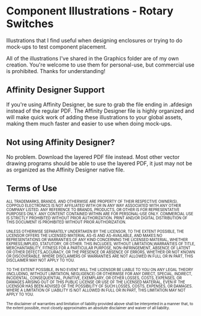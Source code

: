 # Component Illustrations - Rotary Switches

Illustrations that I find useful when designing enclosures or trying to do mock-ups to test component placement.

All of the illustrations I've shared in the Graphics folder are of my own creation. You're welcome to use them for personal-use, but commercial use is prohibited. Thanks for understanding!

## Affinity Designer Support

If you're using Affinity Designer, be sure to grab the file ending in .afdesign instead of the regular PDF. The Affinity Designer file is highly organized and will make quick work of adding these illustrations to your global assets, making them much faster and easier to use when doing mock-ups.

## Not using Affinity Designer?

No problem. Download the layered PDF file instead. Most other vector drawing programs should be able to use the layered PDF, it just may not be as organized as the Affinity Designer native file.

## Terms of Use

<sub><sup>ALL TRADEMARKS, BRANDS, AND OTHERWISE ARE PROPERTY OF THEIR RESPECTIVE OWNER(S). COPPOLO ELECTRONICS IS NOT AFFILIATED WITH OR IN ANY WAY ASSOCIATED WITH ANY OTHER COMPANY LISTED. ANY REFERENCE TO BRANDS, PRODUCTS, OR OTHER IS FOR REPRESENTATIVE PURPOSES ONLY. ANY CONTENT CONTAINED WITHIN ARE FOR PERSONAL-USE ONLY.  COMMERCIAL USE IS STRICTLY PROHIBITED WITHOUT PRIOR AUTHORIZATION. PRINT AND/OR DIGITAL DISTRIBUTION OF THIS DOCUMENT IS PROHIBITED WITHOUT PRIOR AUTHORIZATION.</sup></sub>

<sub><sup>UNLESS OTHERWISE SEPARATELY UNDERTAKEN BY THE LICENSOR, TO THE EXTENT POSSIBLE, THE LICENSOR OFFERS THE LICENSED MATERIAL AS-IS AND AS-AVAILABLE, AND MAKES NO REPRESENTATIONS OR WARRANTIES OF ANY KIND CONCERNING THE LICENSED MATERIAL, WHETHER EXPRESS,IMPLIED, STATUTORY, OR OTHER. THIS INCLUDES, WITHOUT LIMITATION,WARRANTIES OF TITLE, MERCHANTABILITY, FITNESS FOR A PARTICULAR PURPOSE, NON-INFRINGEMENT, ABSENCE OF LATENT OR OTHER DEFECTS,ACCURACY, OR THE PRESENCE OR ABSENCE OF ERRORS, WHETHER OR NOT KNOWN OR DISCOVERABLE. WHERE DISCLAIMERS OF WARRANTIES ARE NOT ALLOWED IN FULL OR IN PART, THIS DISCLAIMER MAY NOT APPLY TO YOU.</sup></sub>

<sub><sup>TO THE EXTENT POSSIBLE, IN NO EVENT WILL THE LICENSOR BE LIABLE TO YOU ON ANY LEGAL THEORY (INCLUDING, WITHOUT LIMITATION, NEGLIGENCE) OR OTHERWISE FOR ANY DIRECT, SPECIAL, INDIRECT, INCIDENTAL, CONSEQUENTIAL, PUNITIVE, EXEMPLARY, OR OTHER LOSSES, COSTS, EXPENSES, OR DAMAGES ARISING OUT OF THIS PUBLIC LICENSE OR USE OF THE LICENSED MATERIAL, EVEN IF THE LICENSOR HAS BEEN ADVISED OF THE POSSIBILITY OF SUCH LOSSES, COSTS, EXPENSES, OR DAMAGES. WHERE A LIMITATION OF LIABILITY IS NOT ALLOWED IN FULL OR IN PART, THIS LIMITATION MAY NOT APPLY TO YOU.</sup></sub>

<sub><sup>The disclaimer of warranties and limitation of liability provided above shall be interpreted in a manner that, to the extent possible, most closely approximates an absolute disclaimer and waiver of all liability.</sup></sub>